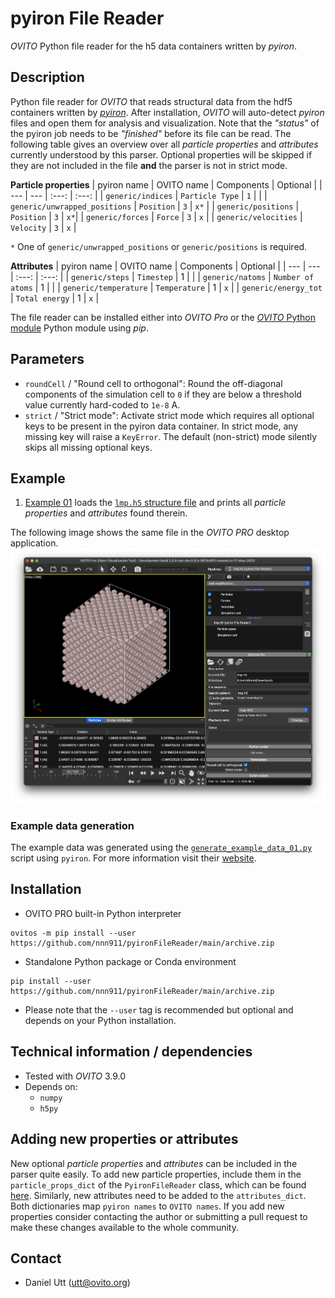 # pyiron File Reader
*OVITO* Python file reader for the h5 data containers written by *pyiron*.

## Description
Python file reader for *OVITO* that reads structural data from the hdf5 containers written by [*pyiron*](https://pyiron.org/). After installation, *OVITO* will auto-detect *pyiron* files and open them for analysis and visualization. 
Note that the *"status"* of the pyiron job needs to be *"finished"* before its file can be read.
The following table gives an overview over all *particle properties* and *attributes* currently understood by this parser. Optional properties will be skipped if they are not included in the file **and** the parser is not in strict mode.

**Particle properties**
| pyiron name | OVITO name | Components | Optional |
| --- | --- | :---: | :---: |
| `generic/indices` | `Particle Type` | `1` | |
| `generic/unwrapped_positions` | `Position` | `3` | `x*` |
| `generic/positions` | `Position` | `3` | `x*`|
| `generic/forces` | `Force` | `3` | `x` |
| `generic/velocities` | `Velocity` | `3` | `x` |

`*` One of `generic/unwrapped_positions` or `generic/positions` is required.

**Attributes**
| pyiron name | OVITO name | Components | Optional |
| --- | --- | :---: | :---: |
| `generic/steps` | `Timestep` | 1 | |
| `generic/natoms` | `Number of atoms` | 1 | |
| `generic/temperature` | `Temperature` | 1 | `x` |
| `generic/energy_tot` | `Total energy` | 1 | `x` |

The file reader can be installed either into *OVITO Pro* or the [*OVITO* Python module](https://pypi.org/project/ovito/) Python module using *pip*.

## Parameters
- `roundCell` / "Round cell to orthogonal": Round the off-diagonal components of the simulation cell to `0` if they are below a threshold value currently hard-coded to `1e-8` A.
- `strict` / "Strict mode": Activate strict mode which requires all optional keys to be present in the pyiron data container. In strict mode, any missing key will raise a `KeyError`. The default (non-strict) mode silently skips all missing optional keys.

## Example
1. [Example 01](Examples/example_01.py) loads the [`lmp.h5` structure file](Examples/lmp.h5) and prints all *particle properties* and *attributes* found therein.

The following image shows the same file in the *OVITO PRO* desktop application.
![Example 01](Examples/example_01.png)

### Example data generation
The example data was generated using the [`generate_example_data_01.py`](Examples/generate_example_data_01.py) script using `pyiron`. For more information visit their [website](https://pyiron.org/).

## Installation
- OVITO PRO built-in Python interpreter
```
ovitos -m pip install --user https://github.com/nnn911/pyironFileReader/main/archive.zip
``` 
- Standalone Python package or Conda environment
```
pip install --user https://github.com/nnn911/pyironFileReader/main/archive.zip
```
- Please note that the `--user` tag is recommended but optional and depends on your Python installation.

## Technical information / dependencies
- Tested with *OVITO* 3.9.0
- Depends on:
    - `numpy` 
    - `h5py`

## Adding new properties or attributes
New optional *particle properties* and *attributes* can be included in the parser quite easily. To add new particle properties, include them in the `particle_props_dict` of the `PyironFileReader` class, which can be found [here](src/pyironFileReader/__init__.py). Similarly, new attributes need to be added to the `attributes_dict`. Both dictionaries map `pyiron names` to `OVITO names`. If you add new properties consider contacting the author or submitting a pull request to make these changes available to the whole community.

## Contact
- Daniel Utt (utt@ovito.org)